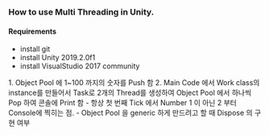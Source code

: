 
### How to use Multi Threading in Unity.

#### Requirements
- install git
- install Unity 2019.2.0f1
- install VisualStudio 2017 community

<Solution>
1. Object Pool 에 1~100 까지의 숫자를 Push 함  
2. Main Code 에서 Work class의 instance를 만들어서 Task로 2개의 Thread를 생성하여 Object Pool 에서 하나씩 Pop 하여 콘솔에 Print 함  

<Question>  
- 항상 첫 번째 Tick 에서 Number 1 이 아닌 2 부터 Console에 찍히는 점.  
- Object Pool 을 generic 하게 만드려고 할 때 Dispose 의 구현 여부  
